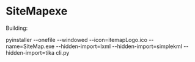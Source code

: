 # SiteMapexe

Building:

pyinstaller --onefile --windowed --icon=itemapLogo.ico --name=SiteMap.exe --hidden-import=lxml --hidden-import=simplekml --hidden-import=tika cli.py

